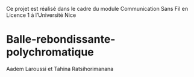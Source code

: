 Ce projet est réalisé dans le cadre du module Communication Sans Fil en Licence 1 à l’Université Nice

# Balle-rebondissante-polychromatique
Aadem Laroussi et Tahina Ratsihorimanana
